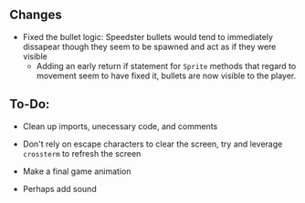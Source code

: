 ## Changes

* Fixed the bullet logic: Speedster bullets would tend to immediately dissapear though they seem to 
    be spawned and act as if they were visible
    - Adding an early return if statement for `Sprite` methods that regard to movement seem to have fixed it,
        bullets are now visible to the player.

## To-Do:

* Clean up imports, unecessary code, and comments

* Don't rely on escape characters to clear the screen, try and leverage `crossterm` to refresh the screen

* Make a final game animation

* Perhaps add sound
